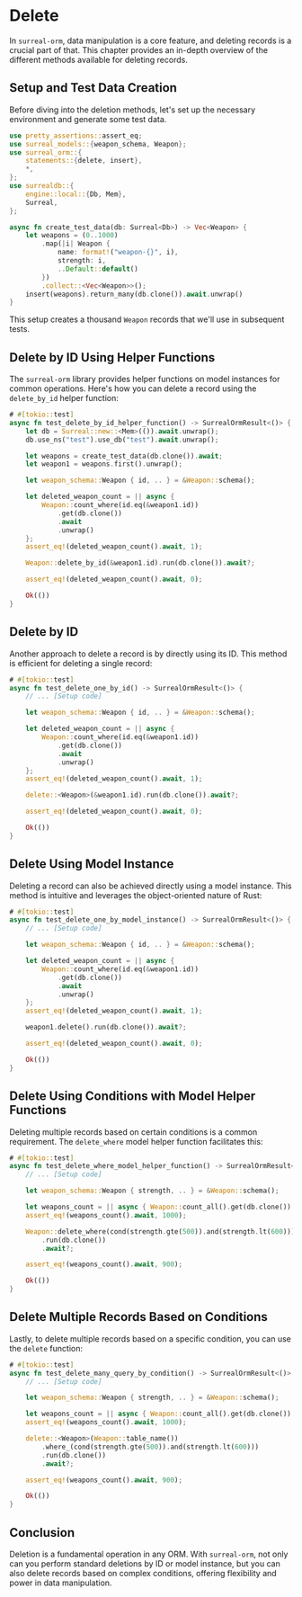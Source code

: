 # Delete

In `surreal-orm`, data manipulation is a core feature, and deleting records is a
crucial part of that. This chapter provides an in-depth overview of the
different methods available for deleting records.

## Setup and Test Data Creation

Before diving into the deletion methods, let's set up the necessary environment
and generate some test data.

```rust
use pretty_assertions::assert_eq;
use surreal_models::{weapon_schema, Weapon};
use surreal_orm::{
    statements::{delete, insert},
    *,
};
use surrealdb::{
    engine::local::{Db, Mem},
    Surreal,
};

async fn create_test_data(db: Surreal<Db>) -> Vec<Weapon> {
    let weapons = (0..1000)
        .map(|i| Weapon {
            name: format!("weapon-{}", i),
            strength: i,
            ..Default::default()
        })
        .collect::<Vec<Weapon>>();
    insert(weapons).return_many(db.clone()).await.unwrap()
}
```

This setup creates a thousand `Weapon` records that we'll use in subsequent
tests.

## Delete by ID Using Helper Functions

The `surreal-orm` library provides helper functions on model instances for
common operations. Here's how you can delete a record using the `delete_by_id`
helper function:

```rust
# #[tokio::test]
async fn test_delete_by_id_helper_function() -> SurrealOrmResult<()> {
    let db = Surreal::new::<Mem>(()).await.unwrap();
    db.use_ns("test").use_db("test").await.unwrap();

    let weapons = create_test_data(db.clone()).await;
    let weapon1 = weapons.first().unwrap();

    let weapon_schema::Weapon { id, .. } = &Weapon::schema();

    let deleted_weapon_count = || async {
        Weapon::count_where(id.eq(&weapon1.id))
            .get(db.clone())
            .await
            .unwrap()
    };
    assert_eq!(deleted_weapon_count().await, 1);

    Weapon::delete_by_id(&weapon1.id).run(db.clone()).await?;

    assert_eq!(deleted_weapon_count().await, 0);

    Ok(())
}
```

## Delete by ID

Another approach to delete a record is by directly using its ID. This method is
efficient for deleting a single record:

```rust
# #[tokio::test]
async fn test_delete_one_by_id() -> SurrealOrmResult<()> {
    // ... [Setup code]

    let weapon_schema::Weapon { id, .. } = &Weapon::schema();

    let deleted_weapon_count = || async {
        Weapon::count_where(id.eq(&weapon1.id))
            .get(db.clone())
            .await
            .unwrap()
    };
    assert_eq!(deleted_weapon_count().await, 1);

    delete::<Weapon>(&weapon1.id).run(db.clone()).await?;

    assert_eq!(deleted_weapon_count().await, 0);

    Ok(())
}
```

## Delete Using Model Instance

Deleting a record can also be achieved directly using a model instance. This
method is intuitive and leverages the object-oriented nature of Rust:

```rust
# #[tokio::test]
async fn test_delete_one_by_model_instance() -> SurrealOrmResult<()> {
    // ... [Setup code]

    let weapon_schema::Weapon { id, .. } = &Weapon::schema();

    let deleted_weapon_count = || async {
        Weapon::count_where(id.eq(&weapon1.id))
            .get(db.clone())
            .await
            .unwrap()
    };
    assert_eq!(deleted_weapon_count().await, 1);

    weapon1.delete().run(db.clone()).await?;

    assert_eq!(deleted_weapon_count().await, 0);

    Ok(())
}
```

## Delete Using Conditions with Model Helper Functions

Deleting multiple records based on certain conditions is a common requirement.
The `delete_where` model helper function facilitates this:

```rust
# #[tokio::test]
async fn test_delete_where_model_helper_function() -> SurrealOrmResult<()> {
    // ... [Setup code]

    let weapon_schema::Weapon { strength, .. } = &Weapon::schema();

    let weapons_count = || async { Weapon::count_all().get(db.clone()).await.unwrap() };
    assert_eq!(weapons_count().await, 1000);

    Weapon::delete_where(cond(strength.gte(500)).and(strength.lt(600)))
        .run(db.clone())
        .await?;

    assert_eq!(weapons_count().await, 900);

    Ok(())
}
```

## Delete Multiple Records Based on Conditions

Lastly, to delete multiple records based on a specific condition, you can use
the `delete` function:

```rust
# #[tokio::test]
async fn test_delete_many_query_by_condition() -> SurrealOrmResult<()> {
    // ... [Setup code]

    let weapon_schema::Weapon { strength, .. } = &Weapon::schema();

    let weapons_count = || async { Weapon::count_all().get(db.clone()).await.unwrap() };
    assert_eq!(weapons_count().await, 1000);

    delete::<Weapon>(Weapon::table_name())
        .where_(cond(strength.gte(500)).and(strength.lt(600)))
        .run(db.clone())
        .await?;

    assert_eq!(weapons_count().await, 900);

    Ok(())
}
```

## Conclusion

Deletion is a fundamental operation in any ORM. With `surreal-orm`, not only can
you perform standard deletions by ID or model instance, but you can also delete
records based on complex conditions, offering flexibility and power in data
manipulation.
